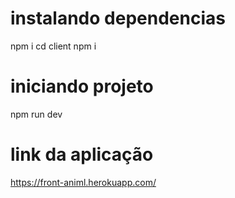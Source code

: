 # instalando dependencias
npm i
cd client
npm i
# iniciando projeto
npm run dev
# link da aplicação
https://front-animl.herokuapp.com/
